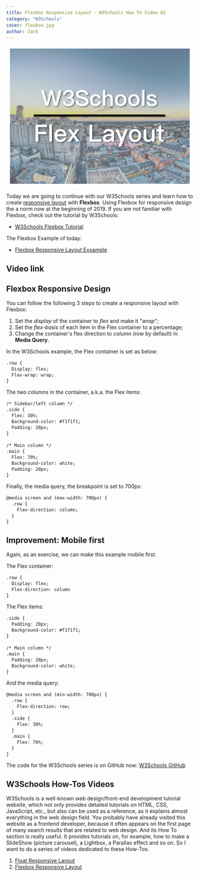 ```yaml
---
title: Flexbox Responsive Layout - W3Schools How To Video 02
category: "W3Schools"
cover: flexbox.jpg
author: Zack
---
```


![Flex Responsive Layout](flexbox.jpg)

Today we are going to continue with our W3Schools series and learn how to create [responsive layout](https://zacklive.com/w3schools-web-layout/) with **Flexbox**. Using Flexbox for responsive design the a norm now at the beginning of 2019. If you are not familiar with Flexbox, check out the tutorial by W3Schools:

* [W3Schools Flexbox Tutorial](https://www.w3schools.com/css/css3_flexbox.asp)

The Flexbox Example of today:

* [Flexbox Responsive Layout Exxample](https://www.w3schools.com/howto/tryit.asp?filename=tryhow_make_a_website)

## Video link

## Flexbox Responsive Design

You can follow the following 3 steps to create a responsive layout with Flexbox:

1. Set the *display* of the container to *flex* and make it "*wrap*";
2. Set the *flex-basis* of each item in the Flex container to a percentage;
3. Change the container's flex direction to *column* (*row* by default) in **Media Query**.

In the W3Schools example, the Flex container is set as below:

```
.row {
  Display: flex;
  Flex-wrap: wrap;
}
```

The two columns in the container, a.k.a. the Flex items:

```
/* Sidebar/left column */
.side {
  Flex: 30%;
  Background-color: #f1f1f1;
  Padding: 20px;
}

/* Main column */
.main {
  Flex: 70%;
  Background-color: white;
  Padding: 20px;
}
```

Finally, the media query, the breakpoint is set to 700px:

```
@media screen and (max-width: 700px) {
  .row {
    Flex-direction: column;
  }
}
```

## Improvement: Mobile first

Again, as an exercise, we can make this example mobile first.

The Flex container:

```
.row {
  Display: flex;
  Flex-direction: column
}
```

The Flex items:

```
.side {
  Padding: 20px;
  Background-color: #f1f1f1;
}

/* Main column */
.main {
  Padding: 20px;
  Background-color: white;
}
```

And the media query:

```
@media screen and (min-width: 700px) {
  .row {
    Flex-direction: row;
  }
  .side {
    Flex: 30%;
  }
  .main {
    Flex: 70%;
  }
}
```

The code for the W3Schools series is on GitHub now: [W3Schools GitHub](https://github.com/ZacharyChim/W3Schools)

## W3Schools How-Tos Videos

W3Schools is a well-known web design/front-end development tutorial website, which not only provides detailed tutorials on HTML, CSS, JavaScript, etc., but also can be used as a reference, as it explains almost everything in the web design field. You probably have already visited this website as a frontend developer, because it often appears on the first page of many search results that are related to web design. And its How To section is really useful. It provides tutorials on, for example, how to make a SlideShow (picture carousel), a Lightbox, a Parallax effect and so on. So I want to do a series of videos dedicated to these How-Tos.

1. [Float Responsive Layout](https://atzack.com/w3schools-web-layout/)
2. [Flexbox Responsive Layout](https://atzack.com/w3schools-flex-layout/)